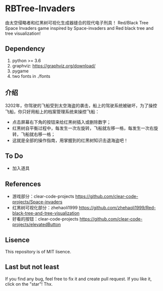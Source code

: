 # RBTree-Invaders
由太空侵略者和红黑树可视化生成器缝合的现代电子刑具！
Red/Black Tree Space Invaders game inspired by Space-invaders and Red black tree and tree visualization!

## Dependency
1. python >= 3.6
2. graphviz: https://graphviz.org/download/
3. pygame
4. two fonts in ./fonts

## 介绍
3202年，你驾驶的飞船受到太空海盗的袭击，船上的驾驶系统被破坏，为了操控飞船，你只好用船上的档案管理系统来操控飞船：

+ 点击屏幕右下角的按钮来给红黑树插入或删除数字；
+ 红黑树自平衡过程中，每发生一次左旋转，飞船就左移一格，每发生一次右旋转，飞船就右移一格；
+ 这就是全部的操作指南，用掌握到的红黑树知识击退海盗吧！

## To Do
+ 加入道具

## References
+ 游戏部分：clear-code-projects https://github.com/clear-code-projects/Space-invaders
+ 红黑树可视化部分：zhehaoli1999 https://github.com/zhehaoli1999/Red-black-tree-and-tree-visualization
+ 好看的按钮：clear-code-projects https://github.com/clear-code-projects/elevatedButton


## Lisence
This repository is of MIT lisence.

## Last but not least
If you find any bug, feel free to fix it and create pull request.
If you like it, click on the "star"! Thx.
